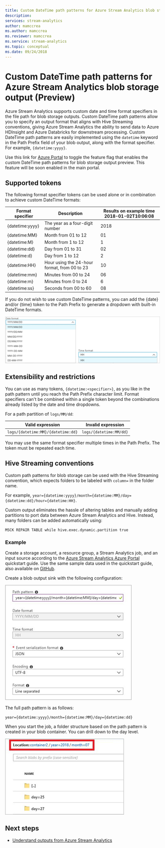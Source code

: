 ```yaml
---
title: Custom DateTime path patterns for Azure Stream Analytics blob storage output (Preview)
description: 
services: stream-analytics
author: mamccrea
ms.author: mamccrea
ms.reviewer: mamccrea
ms.service: stream-analytics
ms.topic: conceptual
ms.date: 09/24/2018
---
```


# Custom DateTime path patterns for Azure Stream Analytics blob storage output (Preview)

Azure Stream Analytics supports custom date and time format specifiers in the file path for blob storage outputs. Custom DateTime path patterns allow you to specify an output format that aligns with Hive Streaming conventions, giving Azure Stream Analytics the ability to send data to Azure HDInsight and Azure Databricks for downstream processing. Custom DateTime path patterns are easily implemented using the `datetime` keyword in the Path Prefix field of your blob output, along with the format specifier. For example, `{datetime:yyyy}`.

Use this link for [Azure Portal](https://ms.portal.azure.com/?Microsoft_Azure_StreamAnalytics_bloboutputcustomdatetimeformats=true) to toggle the feature flag that enables the custom DateTime path patterns for blob storage output preview. This feature will be soon enabled in the main portal.

## Supported tokens

The following format specifier tokens can be used alone or in combination to achieve custom DateTime formats:

|Format specifier   |Description   |Results on example time 2018-01-02T10:06:08|
|----------|-----------|------------|
|{datetime:yyyy}|The year as a four-digit number|2018|
|{datetime:MM}|Month from 01 to 12|01|
|{datetime:M}|Month from 1 to 12|1|
|{datetime:dd}|Day from 01 to 31|02|
|{datetime:d}|Day from 1 to 12|2|
|{datetime:HH}|Hour using the 24-hour format, from 00 to 23|10|
|{datetime:mm}|Minutes from 00 to 24|06|
|{datetime:m}|Minutes from 0 to 24|6|
|{datetime:ss}|Seconds from 00 to 60|08|

If you do not wish to use custom DateTime patterns, you can add the {date} and/or {time} token to the Path Prefix to generate a dropdown with built-in DateTime formats.

![Stream Analytics old DateTime formats](./media/stream-analytics-custom-path-patterns-blob-storage-output/stream-analytics-old-date-time-formats.png)

## Extensibility and restrictions

You can use as many tokens, `{datetime:<specifier>}`, as you like in the path pattern until you reach the Path Prefix character limit. Format specifiers can't be combined within a single token beyond the combinations already listed by the date and time dropdowns. 

For a path partition of `logs/MM/dd`:

|Valid expression   |Invalid expression   |
|----------|-----------|
|`logs/{datetime:MM}/{datetime:dd}`|`logs/{datetime:MM/dd}`|

You may use the same format specifier multiple times in the Path Prefix. The token must be repeated each time.

## Hive Streaming conventions

Custom path patterns for blob storage can be used with the Hive Streaming convention, which expects folders to be labeled with `column=` in the folder name.

For example, `year={datetime:yyyy}/month={datetime:MM}/day={datetime:dd}/hour={datetime:HH}`.

Custom output eliminates the hassle of altering tables and manually adding partitions to port data between Azure Stream Analytics and Hive. Instead, many folders can be added automatically using:

```
MSCK REPAIR TABLE while hive.exec.dynamic.partition true
```

### Example

Create a storage account, a resource group, a Stream Analytics job, and an input source according to the [Azure Stream Analytics Azure Portal](stream-analytics-quick-create-portal.md) quickstart guide. Use the same sample data used in the quickstart guide, also available on [GitHub](https://raw.githubusercontent.com/Azure/azure-stream-analytics/master/Samples/GettingStarted/HelloWorldASA-InputStream.json).

Create a blob output sink with the following configuration:

![Stream Analytics create blob output sink](./media/stream-analytics-custom-path-patterns-blob-storage-output/stream-analytics-create-output-sink.png)

The full path pattern is as follows:

```
year={datetime:yyyy}/month={datetime:MM}/day={datetime:dd}
```

When you start the job, a folder structure based on the path pattern is created in your blob container. You can drill down to the day level.

![Stream Analytics blob output with custom path pattern](./media/stream-analytics-custom-path-patterns-blob-storage-output/stream-analytics-blob-output-folder-structure.png)

## Next steps

* [Understand outputs from Azure Stream Analytics](stream-analytics-define-outputs.md)
